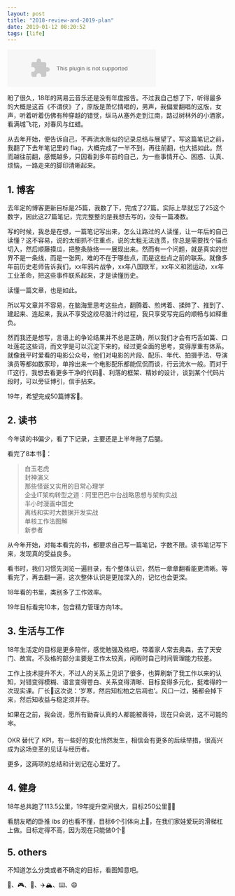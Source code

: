 ```yaml
---
layout: post
title: "2018-review-and-2019-plan"
date: 2019-01-12 08:20:52
tags: [life]
---
```


<embed src="//music.163.com/style/swf/widget.swf?sid=482141126&type=2&auto=1&width=320&height=66" width="340" height="86"  allowNetworking="all">

盼了很久，18年的网易云音乐还是没有年度报告。不过我自己想了下，听得最多的大概是这首《不谓侠》了，原版是萧忆情唱的，男声，我偏爱翻唱的这版，女声，听着听着仿佛有种穿越的错觉，纵马从塞外走到江南，路过树林外的小酒家，看满城飞花，对春风与红蜡。

从去年开始，便告诉自己，不再流水账似的记录总结与展望了。写这篇笔记之前，我翻了下去年笔记里的 flag，大概完成了一半不到，再往前翻，也大抵如此。然而越往前翻，感慨越多，只因看到多年前的自己，为一些事情开心、困惑、认真、烦恼，一路走来的脚印清晰起来。

## 1. 博客

去年定的博客更新目标是25篇，我数了下，完成了27篇。实际上早就忘了25这个数字，因此这27篇笔记，完完整整的是我想去写的，没有一篇凑数。

写的时候，我总是在想，一篇笔记写出来，怎么让路过的人读懂，让一年后的自己读懂？这不容易，说的太细抓不住重点，说的太粗无法连贯，你总是需要找个锚点切入，然后顺藤摸瓜，把整条脉络一一展现出来。然而有一个问题，就是真实的世界不是一条线，而是一张网，难的不在于哪些点，而是这些点之前的联系。就像多年前历史老师告诉我们，xx年鸦片战争，xx年八国联军，xx年义和团运动，xx年工业革命，把这些事件联系起来，才是读懂历史。

读懂一篇文章，也是如此。

所以写文章并不容易，在脑海里思考这些点，翻腾着、煎烤着、揉碎了、推到了、建起来、连起来，我从不享受这绞尽脑汁的过程，我只享受写完后的顺畅与如释重负。

然而我还是想写，言语上的争论结果并不总是正确，所以我们才会有巧舌如簧、口吐莲花这些词，而文字是可以沉淀下来的，经过更全面的思考，变得厚重有体系。就像我平时爱看的电影公众号，他们对电影的片段、配乐、年代、拍摄手法、导演演员等都如数家珍，单拎出来一个电影配乐都能侃侃而谈，行云流水一般。而对于IT这行，我想去看更多干净的代码👾、利落的框架、精妙的设计，谈到某个代码片段时，可以旁征博引，信手拈来。

19年，希望完成50篇博客📜。

## 2. 读书

今年读的书偏少，看了下记录，主要还是上半年拖了后腿。

看完了8本书📖：

>白玉老虎  
>封神演义  
>那些怪诞又实用的日常心理学  
>企业IT架构转型之道：阿里巴巴中台战略思想与架构实战  
>半小时漫画中国史  
>离线和实时大数据开发实战  
>单核工作法图解  
>新参者  

从今年开始，对每本看完的书，都要求自己写一篇笔记，字数不限。读书笔记写下来，发现真的受益良多。

看书时，我们习惯先浏览一遍目录，有个整体认识，然后一章章翻看能更清晰。等看完了，再去翻一遍，这次整体认识是更加深入的，记忆也会更深。

18年看的书里，类别多了工作效率。

19年目标看完10本，包含精力管理方向1本。

## 3. 生活与工作

18年生活定的目标是更多陪伴，感觉勉强及格吧，带着家人常去奥森，去了天安门、故宫。不及格的部分主要是工作太较真，闲暇时自己时间管理能力较差。

工作上技术提升不大，不过人的关系上见识了很多，也算刷新了我工作以来的认知，对错变得模糊、语言变得苍白、关系变得清晰、目标变得多元化，挺难得的一次现实课。厂长🐼这次说：‘岁寒，然后知松柏之后凋也’。风口一过，猪都会掉下来，然后知收益与稳定须并存。

如果在之前，我会说，愿所有勤奋认真的人都能被善待，现在只会说，这不可能的🕸。

OKR 替代了 KPI，有一些好的变化悄然发生，相信会有更多的后续举措，很高兴成为这场变革的见证与经历者。

更多，这两项的总结和计划记在心里好了。

## 4. 健身

18年总共跑了113.5公里，19年提升空间很大，目标250公里🏃‍♂️

看朋友晒的卧推 ibs 的也看不懂，目标6个引体向上💪，在我们家娃爱玩的滑梯杠上做。目标定得不高，因为现在只能做0个🙈

## 5. others

不知道怎么分类或者不确定的目标，看图知意吧。

🏸、🎮、🎯、✈️🏔、⌨️、😄